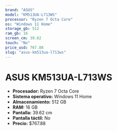 ```yaml
---
brand: "ASUS"
model: "KM513UA-L713WS"
processor: "Ryzen 7 Octa Core"
os: "Windows 11 Home"
storage_gb: 512
ram_gb: 16
screen_cm: 39.62
touch: "No"
price_usd: 767.88
slug: "asus-km513ua-l713ws"
---
```


# ASUS KM513UA-L713WS

- **Procesador:** Ryzen 7 Octa Core
- **Sistema operativo:** Windows 11 Home
- **Almacenamiento:** 512 GB
- **RAM:** 16 GB
- **Pantalla:** 39.62 cm
- **Pantalla táctil:** No
- **Precio:** $767.88
